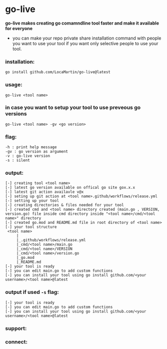 # go-live

**go-live makes creating go comamndline tool faster and make it available for everyone**
- you can make your repo private share installation command with people you want to use your tool if you want only selective people to use your tool.
### installation:
```
go install github.com/LocaMartin/go-live@latest
```
### usage:
```
go-live <tool name>
```
### in case you want to setup your tool to use preveous go versions
```
go-live <tool name> -gv <go version>
```
### flag:
```
-h : print help message
-gv : go version as argument
-v : go-live version
-s : silent
```
### output:

```
[-] creating tool <tool name>
[-] latest go version available on offical go site gox.x.x
[-] latest git action availavle v@x
[-] seting up git action at <tool name>.github/workflows/release.yml
[-] setting up your tool
[-] creating directories & files needed for your tool
[-] created cmd and <tool name> directory created (main.go , VERSION, version.go) file inside cmd directory inside "<tool name>/cmd/<tool name>" directory
[-] created go.mod and README.md file in root directory of <tool name>
[-] your tool structure
 <tool name>
     |
     |_.github/workflows/release.yml
     |_cmd/<tool name>/main.go
     |_cmd/<tool name>/VERSION
     |_cmd/<tool name>/version.go
     |_go.mod
     |_README.md
[-] your tool is ready
[-] you can edit main.go to add custom functions
[-] you can install your tool using go install github.com/<your username>/<tool name>@latest
```
### output if used `-s` flag:

```
[-] your tool is ready
[-] you can edit main.go to add custom functions
[-] you can install your tool using go install github.com/<your username>/<tool name>@latest
```

### support:
### connect: